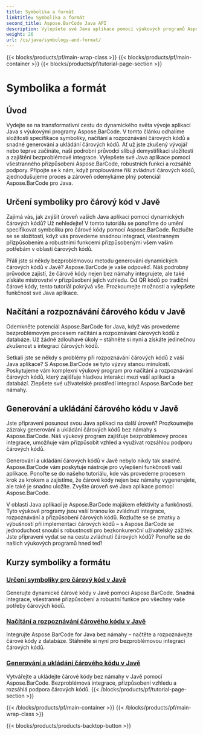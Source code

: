 ```yaml
---
title: Symbolika a formát
linktitle: Symbolika a formát
second_title: Aspose.BarCode Java API
description: Vylepšete své Java aplikace pomocí výukových programů Aspose.BarCode! Zvládněte specifikaci symboliky, načtěte a rozpoznávejte čárové kódy a bez námahy generujte a ukládejte dynamické čárové kódy.
weight: 26
url: /cs/java/symbology-and-format/
---
```


{{< blocks/products/pf/main-wrap-class >}}
{{< blocks/products/pf/main-container >}}
{{< blocks/products/pf/tutorial-page-section >}}

# Symbolika a formát

## Úvod

Vydejte se na transformativní cestu do dynamického světa vývoje aplikací Java s výukovými programy Aspose.BarCode. V tomto článku odhalíme složitosti specifikace symboliky, načítání a rozpoznávání čárových kódů a snadné generování a ukládání čárových kódů. Ať už jste zkušený vývojář nebo teprve začínáte, naši podrobní průvodci slibují demystifikaci složitosti a zajištění bezproblémové integrace. Vylepšete své Java aplikace pomocí všestranného přizpůsobení Aspose.BarCode, robustních funkcí a rozsáhlé podpory. Připojte se k nám, když proplouváme říší zvládnutí čárových kódů, zjednodušujeme proces a zároveň odemykáme plný potenciál Aspose.BarCode pro Java.

## Určení symboliky pro čárový kód v Javě

Zajímá vás, jak zvýšit úroveň vašich Java aplikací pomocí dynamických čárových kódů? Už nehledejte! V tomto tutoriálu se ponoříme do umění specifikovat symboliku pro čárové kódy pomocí Aspose.BarCode. Rozlučte se se složitostí, když vás provedeme snadnou integrací, všestranným přizpůsobením a robustními funkcemi přizpůsobenými všem vašim potřebám v oblasti čárových kódů.

Přáli jste si někdy bezproblémovou metodu generování dynamických čárových kódů v Javě? Aspose.BarCode je vaše odpověď. Náš podrobný průvodce zajistí, že čárové kódy nejen bez námahy integrujete, ale také získáte mistrovství v přizpůsobení jejich vzhledu. Od QR kódů po tradiční čárové kódy, tento tutoriál pokrývá vše. Prozkoumejte možnosti a vylepšete funkčnost své Java aplikace.


## Načítání a rozpoznávání čárového kódu v Javě

Odemkněte potenciál Aspose.BarCode for Java, když vás provedeme bezproblémovým procesem načítání a rozpoznávání čárových kódů z databáze. Už žádné zdlouhavé úkoly – stáhněte si nyní a získáte jedinečnou zkušenost s integrací čárových kódů. 

Setkali jste se někdy s problémy při rozpoznávání čárových kódů z vaší Java aplikace? S Aspose.BarCode se tyto výzvy stanou minulostí. Poskytujeme vám komplexní výukový program pro načítání a rozpoznávání čárových kódů, který zajišťuje hladkou interakci mezi vaší aplikací a databází. Zlepšete své uživatelské prostředí integrací Aspose.BarCode bez námahy.

## Generování a ukládání čárového kódu v Javě

Jste připraveni posunout svou Java aplikaci na další úroveň? Prozkoumejte zázraky generování a ukládání čárových kódů bez námahy s Aspose.BarCode. Náš výukový program zajišťuje bezproblémový proces integrace, umožňuje vám přizpůsobit vzhled a využívat rozsáhlou podporu čárových kódů.

Generování a ukládání čárových kódů v Javě nebylo nikdy tak snadné. Aspose.BarCode vám poskytuje nástroje pro vylepšení funkčnosti vaší aplikace. Ponořte se do našeho tutoriálu, kde vás provedeme procesem krok za krokem a zajistíme, že čárové kódy nejen bez námahy vygenerujete, ale také je snadno uložíte. Zvyšte úroveň své Java aplikace pomocí Aspose.BarCode.

V oblasti Java aplikací je Aspose.BarCode majákem efektivity a funkčnosti. Tyto výukové programy jsou vaší branou ke zvládnutí integrace, rozpoznávání a přizpůsobení čárových kódů. Rozlučte se se zmatky a výbušností při implementaci čárových kódů – s Aspose.BarCode se jednoduchost snoubí s robustností pro bezkonkurenční uživatelský zážitek. Jste připraveni vydat se na cestu zvládnutí čárových kódů? Ponořte se do našich výukových programů hned teď!
## Kurzy symboliky a formátu
### [Určení symboliky pro čárový kód v Javě](./specifying-symbology-barcode/)
Generujte dynamické čárové kódy v Javě pomocí Aspose.BarCode. Snadná integrace, všestranné přizpůsobení a robustní funkce pro všechny vaše potřeby čárových kódů.
### [Načítání a rozpoznávání čárového kódu v Javě](./fetching-recognizing-barcode/)
Integrujte Aspose.BarCode for Java bez námahy – načtěte a rozpoznávejte čárové kódy z databáze. Stáhněte si nyní pro bezproblémovou integraci čárových kódů.
### [Generování a ukládání čárového kódu v Javě](./generating-saving-barcode/)
Vytvářejte a ukládejte čárové kódy bez námahy v Javě pomocí Aspose.BarCode. Bezproblémová integrace, přizpůsobení vzhledu a rozsáhlá podpora čárových kódů.
{{< /blocks/products/pf/tutorial-page-section >}}

{{< /blocks/products/pf/main-container >}}
{{< /blocks/products/pf/main-wrap-class >}}

{{< blocks/products/products-backtop-button >}}
